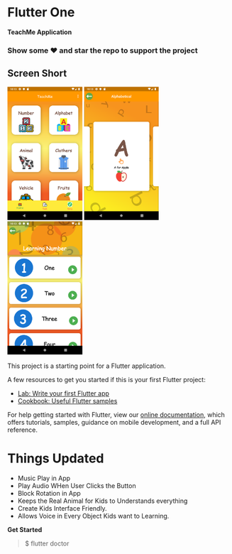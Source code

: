 # Flutter One

**TeachMe Application**

### Show some :heart: and star the repo to support the project

## Screen Short
<img src="ScreenShot1.png" height="300em" /> <img src="ScreenShot2.png" height="300em" /> <img src="ScreenShot3.png" height="300em" />

This project is a starting point for a Flutter application.

A few resources to get you started if this is your first Flutter project:

- [Lab: Write your first Flutter app](https://flutter.dev/docs/get-started/codelab)
- [Cookbook: Useful Flutter samples](https://flutter.dev/docs/cookbook)

For help getting started with Flutter, view our
[online documentation](https://flutter.dev/docs), which offers tutorials,
samples, guidance on mobile development, and a full API reference.

# Things Updated
 - Music Play in App
 - Play Audio WHen User Clicks the Button
 - Block Rotation in App
 - Keeps the Real Animal for Kids to Understands everything
 - Create Kids Interface Friendly.
 - Allows Voice in Every Object Kids want to Learning.

**Get Started**
 > $ flutter doctor